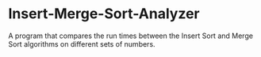 # Insert-Merge-Sort-Analyzer
A program that compares the run times between the Insert Sort and Merge Sort algorithms on different sets of numbers.

